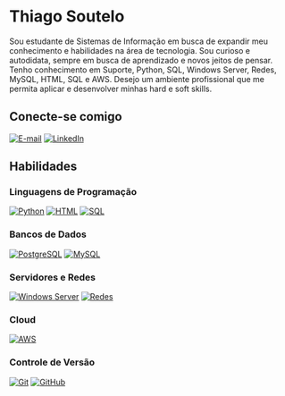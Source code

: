 # Thiago Soutelo

Sou estudante de Sistemas de Informação em busca de expandir meu conhecimento 
e habilidades na área de tecnologia. Sou curioso e autodidata, sempre em busca de 
aprendizado e novos jeitos de pensar. Tenho conhecimento em Suporte, Python, 
SQL, Windows Server, Redes, MySQL, HTML, SQL e AWS. Desejo um ambiente profissional que 
me permita aplicar e desenvolver minhas hard e soft skills.

## Conecte-se comigo

[![E-mail](https://img.shields.io/badge/-Email-E94D5F?style=for-the-badge&logo=microsoft-outlook&logoColor=white)](mailto:soutelothiago@gmail.com)
[![LinkedIn](https://img.shields.io/badge/-LinkedIn-30A3DC?style=for-the-badge&logo=linkedin&logoColor=white)](https://www.linkedin.com/in/thiagosoutelo/)

## Habilidades

### Linguagens de Programação
[![Python](https://img.shields.io/badge/Python-3776AB?style=for-the-badge&logo=python&logoColor=white)](https://www.python.org/)
[![HTML](https://img.shields.io/badge/HTML-E34F26?style=for-the-badge&logo=html5&logoColor=white)](https://developer.mozilla.org/en-US/docs/Web/HTML)
[![SQL](https://img.shields.io/badge/SQL-4479A1?style=for-the-badge&logo=sqlite&logoColor=white)](https://www.sqlite.org/)

### Bancos de Dados
[![PostgreSQL](https://img.shields.io/badge/PostgreSQL-336791?style=for-the-badge&logo=postgresql&logoColor=white)](https://www.postgresql.org/)
[![MySQL](https://img.shields.io/badge/MySQL-4479A1?style=for-the-badge&logo=mysql&logoColor=white)](https://www.mysql.com/)

### Servidores e Redes
[![Windows Server](https://img.shields.io/badge/Windows%20Server-0078D6?style=for-the-badge&logo=windows&logoColor=white)](https://www.microsoft.com/en-us/cloud-platform/windows-server)
[![Redes](https://img.shields.io/badge/Redes-FFA500?style=for-the-badge&logo=cisco&logoColor=white)](https://www.cisco.com/)

### Cloud
[![AWS](https://img.shields.io/badge/AWS-FF9900?style=for-the-badge&logo=amazon-aws&logoColor=white)](https://aws.amazon.com/)

### Controle de Versão
[![Git](https://img.shields.io/badge/Git-E94D5F?style=for-the-badge&logo=git&logoColor=white)](https://git-scm.com/doc) 
[![GitHub](https://img.shields.io/badge/GitHub-30A3DC?style=for-the-badge&logo=github&logoColor=white)](https://docs.github.com/)
